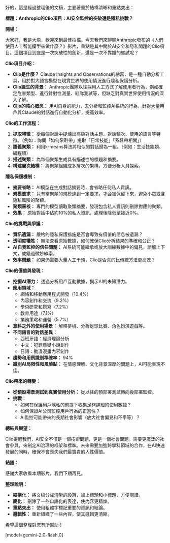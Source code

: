 好的，這是經過整理後的文稿，主要著重於結構清晰和重點突出：

**標題：Anthropic的Clio項目：AI安全監控的突破還是隱私挑戰？**

**開場：**

大家好，我是大飛，歡迎來到最佳拍檔。今天我們來聊聊Anthropic發布的《人們使用人工智能模型來做什麼？》影片，重點是其中關於AI安全和隱私問題的Clio項目。這個項目到底是一次突破性的創新，還是一次不靠譜的嘗試呢？

**Clio項目介紹：**

*   **Clio是什麼？** Claude Insights and Observations的縮寫，是一種自動分析工具，用於對大語言模型在現實世界的使用情況進行隱私保護分析。
*   **Clio誕生的背景：** Anthropic團隊以往採用人工方式了解使用者行為，例如確定危害類型、進行針對性測量、紅隊測試等，但缺乏對真實世界使用情況的深入了解。
*   **Clio的核心概念：** 用AI自身的能力，去分析和監控AI系統的行為，針對大量用戶與Claude的對話進行自動化分析，提高效率。

**Clio的工作流程：**

1.  **提取特徵：** 從每個對話中提煉出高級對話主題、對話輪次、使用的語言等特徵。（例如：詢問「如何系鞋帶」提取「日常技能」「系鞋帶相關」）
2.  **語義聚類：** 利用k-means算法將相似的對話歸為一組。（例如：生活技能類、編程類）
3.  **描述聚類：** 為每個聚類生成具有描述性的標題和摘要。
4.  **構建層次結構：** 將聚類組織成多層次的架構，方便分析人員探索。

**隱私保護機制：**

*   **摘要省略：** AI模型在生成對話摘要時，會省略任何私人資訊。
*   **規模要求：** 只有當聚類的規模達到一定要求，才会被保留下來，避免小眾或含隐私風險的聚類。
*   **聚類審核：** 專門的模型讀取聚類摘要，發現包含私人資訊則刪除對應的聚類。
*   **效果：** 原始對話中佔約10%的私人資訊，處理後降低至接近0%。

**Clio的挑戰與爭議：**

*   **資訊遺漏：** 嚴格的隱私保護措施是否會導致有價值的信息被遺漏？
*   **透明度犧牲：** 無法查看原始數據，如何確保Clio分析結果的準確和公正？
*   **AI自我監控的信任問題：** AI系統可能繼承或放大訓練數據中的偏見，誤解上下文，或錯過微妙線索。
*   **效率問題：** 如果仍需要大量人工干預，Clio是否真的比傳統方法更高效？

**Clio的價值與發現：**

*   **挖掘AI潛力：** 透過分析用戶互動數據，揭示AI的未知潛力。
*   **應用領域：**
    *   網絡和移動應用程式開發（10.4%）
    *   內容創作和交流（9.2%）
    *   學術研究和撰寫（7.2%）
    *   教育用途（7.1%）
    *   業務策略和運營（5.7%）
*   **意料之外的使用場景：** 解釋夢境、分析足球比賽、角色扮演遊戲等。
*   **不同語言的對話差異：**
    *   西班牙語：經濟理論分析
    *   中文：犯罪懸疑小說創作
    *   日語：動漫漫畫內容創作
*   **趨勢和用例識別準確率：** 94%
*   **識別AI局限性和風險點：** 在情感理解、文化背景深厚的問題上，AI可能表現不佳。

**Clio帶來的轉變：**

*   **從預設場景測試到真實使用分析：** 從以往的預部署測試轉向後部署監控。
*   **挑戰：**
    *   如何在保護用戶隱私的前提下收集足夠詳細的使用數據？
    *   如何保證AI公司監控用戶行為的正當性？
    *   AI監控可能帶來的長期社會影響（放大社會偏見和不平等）？

**總結與展望：**

Clio提醒我們，AI安全不僅是一個技術問題，更是一個社會問題。需要更廣泛的社會參與，來制定AI治理的框架和標準。未來需要加強跨學科領域的合作，在AI快速發展的同時，確保不會喪失我們最寶貴的人性價值。

**結語：**

感謝大家收看本期影片，我們下期再見。

**整理說明：**

*   **結構化：** 將文稿分成清晰的段落，加上標題和小標題，方便閱讀。
*   **簡化：** 刪除了一些口語化的表達，使內容更精煉。
*   **重點突出：** 使用粗體字標記重要的資訊和結論。
*   **邏輯性：** 重新組織了一些內容，使其邏輯更清晰。

希望這個整理對您有所幫助！

[model=gemini-2.0-flash,0]
